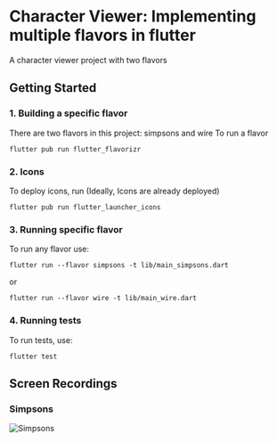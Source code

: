 # Character Viewer: Implementing multiple flavors in flutter

A character viewer project with two flavors

## Getting Started
### 1. Building a specific flavor

There are two flavors in this project: simpsons and wire
To run a flavor
```
flutter pub run flutter_flavorizr
```
### 2. Icons
To deploy icons, run (Ideally, Icons are already  deployed)
```
flutter pub run flutter_launcher_icons
```

### 3. Running specific flavor
To run any flavor use:
```
flutter run --flavor simpsons -t lib/main_simpsons.dart
```
 or 
```
flutter run --flavor wire -t lib/main_wire.dart
```

### 4. Running tests
To run tests, use:
```
flutter test
```


## Screen Recordings
### Simpsons
![Simpsons](./ScreenRecording/low_res.gif)


